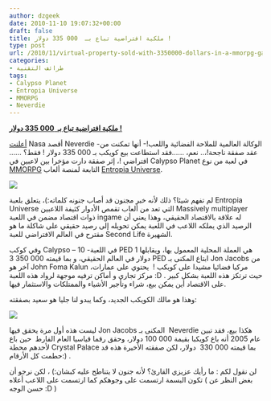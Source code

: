 ```yaml
---
author: dzgeek
date: 2010-11-10 19:07:32+00:00
draft: false
title: ملكية افتراضية تباع بـ  000 335 دولار !
type: post
url: /2010/11/virtual-property-sold-with-3350000-dollars-in-a-mmorpg-game/
categories:
- طرائف التقنية
tags:
- Calypso Planet
- Entropia Universe
- MMORPG
- Neverdie
---
```


**[ملكية افتراضية تباع بـ  000 335 دولار !](http://www.it-scoop.com/2010/11/virtual-property-sold-with-3350000-dollars-in-a-mmorpg-game)**


[أعلنت](http://www.entropiaplanets.com/forums/entropia-news/3739-asteroid-goes.html) Nasa أقصد Neverdie -الوكالة العالمية للملاحة الفضائية واللعب!- أنها تمكنت من عقد صفقة ناجحة!،.. نعم، ……فقد استطاعت بيع كويكب بـ 335 000 دولار ! فقط؟ ...... افتراضي !، إثر صفقة دارت مؤخرا بين لاعبين في Calypso Planet[](http://en.wikipedia.org/wiki/Massively_multiplayer_online_role-playing_game) في لعبة من نوع [MMORPG](http://en.wikipedia.org/wiki/Massively_multiplayer_online_role-playing_game) التابعة لمنصة ألعاب [Entropia Universe](http://www.entropiauniverse.com/).

[![](http://www.it-scoop.com/wp-content/uploads/2010/11/03727340-300x140.jpg)
](http://www.it-scoop.com/2010/11/virtual-property-sold-with-3350000-dollars-in-a-mmorpg-game)

لم تفهم شيئا؟ ذلك لأنه خبر مجنون قد أصاب جنونه كلماته:)، يتعلق بلعبة Entropia Universe التي تعد من ألعاب تقمص الأدوار كثيفة اللاعبين Massively multiplayer ذوات اقتصاد مضمن في اللعبة ingame له علاقة بالاقتصاد الحقيقي، وهذا يعني أن الرصيد الذي يملكه اللاعب في اللعبة يمكن تحويله إلى رصيد حقيقي على شاكلة ما هو مقترح في العالم الافتراضي للعبة Second Life الشهيرة.

وفي كوكب Calypso – في اللعبة- 10 PED هي العملة المحلية المعمول بها، ويقابلها 1 دولار في العالم الحقيقي، و بما قيمته 3 350 000 PED ابتاع المكنى بـ Jon Jacobs من آخر هو John Foma Kalun مركبا فضائيا مشيدا على كويكب !  يحتوي على عمارات، مركز تجاري و أماكن ترفيه موجهة لرواد هذه اللعبة :D . حيث ترتكز هذه اللعبة بشكل كبير على الاقتصاد أين يمكن بيع، شراء وتأجير الأشياء والممتلكات والاستثمار فيها.

وهذا هو مالك الكويكب الجديد، وكما يبدو لنا جليا هو سعيد بصفقته:

[![](http://www.it-scoop.com/wp-content/uploads/2010/11/012C000003727384-260x300.jpg)
](http://www.it-scoop.com/wp-content/uploads/2010/11/012C000003727384.jpg)

ليست هذه أول مرة يحقق فيها Jon Jacobs المكنى بـ  Neverdie هكذا بيع، فقد تبين عام 2005 أنه باع كويكبا بقيمة 100 000 دولار، وحقق رقما قياسيا العام الفارط  حين باع لأحدهم محطة Crystal Palace بما قيمته 000 330  دولار، لكن صفقته الأخيرة هذه قد حطمت كل الأرقام:) .

لن نقول لكم : ما رأيك عزيزي القارئ؟ لأنه جنون لا يتناطح عليه كبشان:) ، لكن نرجو أن تكون البسمة ارتسمت على وجوهكم كما ارتسمت على اللاعب أعلاه ( بغض النظر عن حسن الوجه :D )
